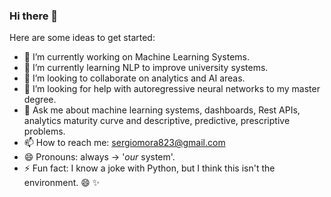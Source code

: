 ### Hi there 👋

Here are some ideas to get started:

- 🔭 I’m currently working on Machine Learning Systems.
- 🌱 I’m currently learning NLP to improve university systems.
- 👯 I’m looking to collaborate on analytics and AI areas.
- 🤔 I’m looking for help with autoregressive neural networks to my master degree.
- 💬 Ask me about machine learning systems, dashboards, Rest APIs, analytics maturity curve and descriptive, predictive, prescriptive problems.
- 📫 How to reach me: sergiomora823@gmail.com
- 😄 Pronouns: always -> '*our* system'.
- ⚡ Fun fact: I know a joke with Python, but I think this isn't the environment. :smile: ✨

